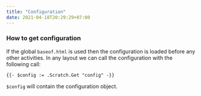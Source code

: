 ```yaml
---
title: "Configuration"
date: 2021-04-18T20:29:29+07:00
---
```





### How to get configuration

If the global `baseof.html` is used then the configuration is loaded before any 
other activities. In any layout we can call the configuration with the following 
call:

```gotemplate
{{- $config := .Scratch.Get "config" -}}
```

`$config` will contain the configuration object.
